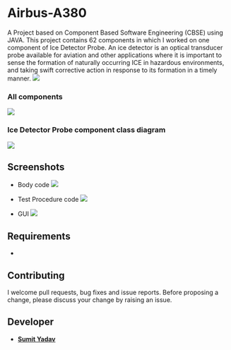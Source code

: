 # Airbus-A380
A Project based on Component Based Software Engineering (CBSE) using JAVA. This project contains 62 components in which I worked on one component of Ice Detector Probe. 
An ice detector is an optical transducer probe available for aviation and other applications where it is important to sense the formation of naturally occurring ICE in hazardous environments, and taking swift corrective action in response to its formation in a timely manner.
<img src="https://github.com/sumiie24/Airbus-A380/blob/master/screenshots/airbus_a380.jpg" />

### All components
 <img src="https://github.com/sumiie24/Airbus-A380/blob/master/screenshots/all_components.PNG" />

### Ice Detector Probe component class diagram
 <img src="https://github.com/sumiie24/Airbus-A380/blob/master/screenshots/diagram_snap.PNG" />


## Screenshots 
* Body code
        <img src="https://github.com/sumiie24/Airbus-A380/blob/master/screenshots/body.png" />

* Test Procedure code
        <img src="https://github.com/sumiie24/Airbus-A380/blob/master/screenshots/test.png" />

* GUI
        <img src="https://github.com/sumiie24/Airbus-A380/blob/master/screenshots/gui.png" />


## Requirements
*

## Contributing
I welcome pull requests, bug fixes and issue reports. Before proposing a change, please discuss your change by raising an issue.


## Developer 
* **[Sumit Yadav](https://www.linkedin.com/in/sumiie24/)**



